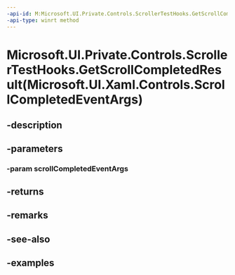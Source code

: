 ```yaml
---
-api-id: M:Microsoft.UI.Private.Controls.ScrollerTestHooks.GetScrollCompletedResult(Microsoft.UI.Xaml.Controls.ScrollCompletedEventArgs)
-api-type: winrt method
---
```


# Microsoft.UI.Private.Controls.ScrollerTestHooks.GetScrollCompletedResult(Microsoft.UI.Xaml.Controls.ScrollCompletedEventArgs)

<!--
public static Microsoft.UI.Private.Controls.ScrollerViewChangeResult GetScrollCompletedResult (Microsoft.UI.Xaml.Controls.ScrollCompletedEventArgs scrollCompletedEventArgs);
-->


## -description

## -parameters

### -param scrollCompletedEventArgs

## -returns

## -remarks

## -see-also

## -examples


